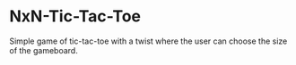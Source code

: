 # NxN-Tic-Tac-Toe
Simple game of tic-tac-toe with a twist where the user can choose the size of the gameboard.
